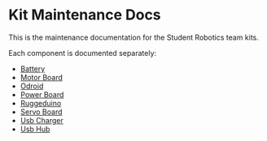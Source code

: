 # Kit Maintenance Docs

This is the maintenance documentation for the Student Robotics team kits.

Each component is documented separately:

 * [Battery](src/battery.md)
 * [Motor Board](src/motor-board.md)
 * [Odroid](src/odroid.md)
 * [Power Board](src/power-board.md)
 * [Ruggeduino](src/ruggeduino.md)
 * [Servo Board](src/servo-board.md)
 * [Usb Charger](src/usb-charger.md)
 * [Usb Hub](src/usb-hub.md)
